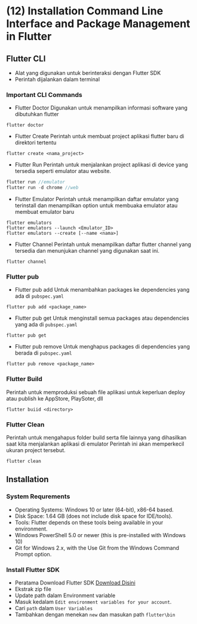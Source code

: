 # (12) Installation Command Line Interface and Package Management in Flutter

## Flutter CLI
- Alat yang digunakan untuk berinteraksi dengan Flutter SDK
- Perintah dijalankan dalam terminal


### Important CLI Commands
- Flutter Doctor
Digunakan untuk menampilkan informasi software yang dibutuhkan flutter
```
flutter doctor
```
- Flutter Create
Perintah untuk membuat project aplikasi flutter baru di direktori tertentu
```
flutter create <nama_project>
```
- Flutter Run
Perintah untuk menjalankan project aplikasi di device yang tersedia seperti emulator atau website.
```dart
flutter run //emulator
flutter run -d chrome //web
```
- Flutter Emulator
Perintah untuk menampilkan daftar emulator yang terinstall dan menampilkan option untuk membuaka emulator atau membuat emulator baru
```
flutter emulators
flutter emulators --launch <Emulator_ID>
flutter emulators --create [--name <nama>]
```
- Flutter Channel
Perintah untuk menampilkan daftar flutter channel yang tersedia dan menunjukan channel yang digunakan saat ini.
```
flutter channel
```
### Flutter pub
- Flutter pub add
Untuk menambahkan packages ke dependencies yang ada di `pubspec.yaml`

```
flutter pub add <package_name>
```
- Flutter pub get
Untuk menginstall semua packages atau dependencies yang ada di `pubspec.yaml`

```
flutter pub get
```

- Flutter pub remove
Untuk menghapus packages di dependencies yang berada di `pubspec.yaml`

```
flutter pub remove <package_name>
```

### Flutter Build
Perintah untuk memproduksi sebuah file aplikasi untuk keperluan deploy atau publish ke AppStore, PlaySoter, dll
```
flutter buiid <directory>
```

### Flutter Clean
Perintah untuk mengahapus folder build serta file lainnya yang dihasilkan saat kita menjalankan aplikasi di emulator
Perintah ini akan memperkecil ukuran project tersebut.

```
flutter clean
```

## Installation
### System Requrements
- Operating Systems: Windows 10 or later (64-bit), x86-64 based.
- Disk Space: 1.64 GB (does not include disk space for IDE/tools).
- Tools: Flutter depends on these tools being available in your environment.
- Windows PowerShell 5.0 or newer (this is pre-installed with Windows 10)
- Git for Windows 2.x, with the Use Git from the Windows Command Prompt option.

### Install Flutter SDK
- Peratama Download Flutter SDK
[Download Disini](https://docs.flutter.dev/get-started/install/windows#system-requirements)
- Ekstrak zip file
- Update path dalam Environment variable
- Masuk kedalam `Edit environment variables for your account`.
- Cari `path` dalam `User Variables`
- Tambahkan dengan menekan `new` dan masukan path `flutter\bin`